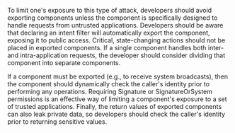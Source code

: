 To limit one's exposure to this type of attack, developers should avoid exporting components unless the component is
specifically designed to handle requests from untrusted applications. Developers should be aware that declaring an
intent filter will automatically export the component, exposing it to public access. Critical, state-changing actions
should not be placed in exported components. If a single component handles both inter- and intra-application
requests, the developer should consider dividing that component into separate components.

If a component must be exported (e.g., to receive system broadcasts), then the component should dynamically check the
caller's identity prior to performing any operations. Requiring Signature or SignatureOrSystem permissions is an
effective way of limiting a component's exposure to a set of trusted applications. Finally, the return values of
exported components can also leak private data, so developers should check the caller's identity prior to returning
sensitive values.

